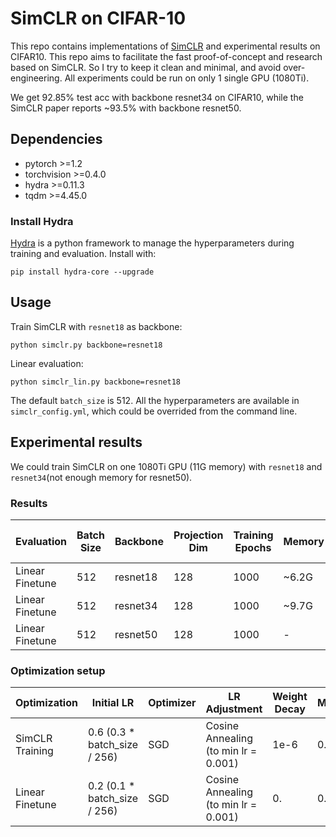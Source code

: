 # SimCLR on CIFAR-10 
This repo contains implementations of [SimCLR](https://arxiv.org/abs/2002.05709) and experimental results on CIFAR10.
  This repo aims to facilitate the fast proof-of-concept and research based on
SimCLR. So I try to keep it clean and minimal, and avoid over-engineering. All experiments could be run on only 1 single GPU (1080Ti).
 
We get 92.85% test acc with backbone resnet34 on CIFAR10, while the SimCLR paper reports ~93.5% with backbone resnet50.

## Dependencies
* pytorch >=1.2
* torchvision >=0.4.0
* hydra >=0.11.3
* tqdm >=4.45.0

### Install Hydra
[Hydra](https://hydra.cc/docs/next/intro/#installation) is a python framework to manage the hyperparameters during
 training and evaluation. Install with:
 
 ``pip install hydra-core --upgrade``

## Usage

Train SimCLR with  ``resnet18`` as backbone:

``python simclr.py backbone=resnet18``

Linear evaluation:

``python simclr_lin.py backbone=resnet18``

The default ``batch_size`` is 512. All the hyperparameters are available in ``simclr_config.yml``,
 which could be overrided from the command line.

## Experimental results

We could train SimCLR on one 1080Ti GPU (11G memory) with ``resnet18`` and ``resnet34``(not enough
memory for resnet50).

### Results
|Evaluation| Batch Size| Backbone |Projection Dim|Training Epochs| Memory | Training Time /Epoch | Test Acc|Test Acc in Paper|
|----|----|----|-----|----|----|----|---|----|
|Linear Finetune|512|resnet18|128|1000| ~6.2G| 38s|92.06%|[~91%](https://github.com/google-research/simclr)|
|Linear Finetune|512|resnet34|128|1000| ~9.7G| 64s|92.85%|-|
|Linear Finetune|512|resnet50|128|1000| -| -|-|~93.5%|

### Optimization setup
|Optimization|Initial LR|Optimizer|LR Adjustment|Weight Decay|Momentum|Temperature|
|----|----|----|----|----|----|----|
|SimCLR Training|0.6 (0.3 * batch_size / 256)|SGD|Cosine Annealing (to min lr = 0.001)|1e-6|0.9|0.5|
|Linear Finetune|0.2 (0.1 * batch_size / 256)|SGD|Cosine Annealing (to min lr = 0.001)|0.|0.9|-|

